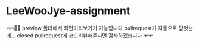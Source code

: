 # LeeWooJye-assignment
🔥🔥💯💯
preview 폴더에서 화면미리보기가 가능합니다
pullrequest가 자동으로 닫혔는데... closed pullrequest에 코드리뷰해주시면 감사하겠습니다 ㅜㅜ
